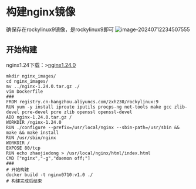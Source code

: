 # 构建nginx镜像

确保存在rockylinux9镜像，是rockylinux9即可
![image-20240712234507555](https://gitee.com/zhaojiedong/img/raw/master/image-20240712234507555.png)

## 开始构建

nginx1.24下载：>[nginx1.24.0](https://gitee.com/zhaojiedong/work/raw/master/%E6%96%87%E4%BB%B6/nginx-1.24.0.tar.gz)

```shell
mkdir nginx_images/
cd nginx_images/
mv ../nginx-1.24.0.tar.gz ./
vim Dockerfile
###
FROM registry.cn-hangzhou.aliyuncs.com/zxh230/rockylinux:9
RUN yum -y install iproute iputils procps-ng net-tools make gcc zlib-devel pcre-devel pcre zlib openssl openssl-devel 
ADD nginx-1.24.0.tar.gz /
WORKDIR /nginx-1.24.0
RUN ./configure --prefix=/usr/local/nginx --sbin-path=/usr/sbin && make && make install
RUN /usr/sbin/nginx
WORKDIR /
EXPOSE 80/tcp
RUN echo zhaojiedong > /usr/local/nginx/html/index.html
CMD ["nginx","-g","daemon off;"]
###
# 开始构建
docker build -t nginx0710:v1.0 ./
# 构建完成后结束
```

